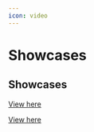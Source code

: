 ```yaml
---
icon: video
---
```


# Showcases

## Showcases


[View here](https://www.youtube.com/watch?v=OqdQmI0nG0w)



[View here](https://www.youtube.com/watch?v=2rtd096_7kY)

